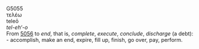 <body>
  <p>G5055<br>  τελέω  <br> teleō  <br><i>tel-eh‘-o </i><br>From <a href="g5056.htm">5056</a>  to <i>end</i>, that is, <i>complete</i>, <i>execute</i>, <i>conclude</i>, <i>discharge</i> (a debt): - accomplish, make an end, expire, fill up, finish, go over, pay, perform.<br></p>
 </body>